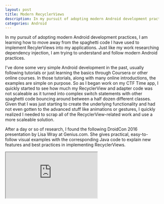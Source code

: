 ```yaml
---
layout: post
title: Modern RecyclerViews
description: In my pursuit of adopting modern Android development practices, I am learning how to move away from the spaghetti code I have used to implement RecylerViews into my applications. 
categories: Android
---
```


In my pursuit of adopting modern Android development practices, I am learning how to move away from the spaghetti code I have used
to implement RecylerViews into my applications. Just like my work researching dependency injection, I am trying to understand and
follow modern Android practices. 

I've done some very simple Android development in the past, usually following tutorials or just learning the basics through
Coursera or other online courses. In those tutorials, along with many online introductions, the examples are simple on purpose. So
as I began work on my CTF Time app, I quickly started to see how much my RecyclerView and adapter code was not scaleable as it
turned into complex switch statements with other spaghetti code bouncing around between a half dozen different classes. Given that
I was just starting to create the underlying functionality and had not even gotten to the advanced stuff like animations or
gestures, I quickly realized I needed to scrap all of the RecyclerView-related work and use a more scaleable solution.

After a day or so of research, I found the following DroidCon 2016 presentation by Lisa Wray at Genius.com. She gives practical,
easy-to-follow visual examples with the corresponding Java code to explain new features and best practices in implementing
RecyclerViews.

<div id="vid_iframe">
    <iframe src="https://www.youtube.com/embed/watch?v=TS_J0Qw4zl0" allowfullscreen></iframe>
</div>
